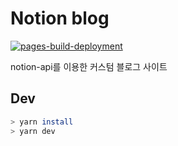 # Notion blog

[![pages-build-deployment](https://github.com/shinkeonkim/notion-blog/actions/workflows/pages/pages-build-deployment/badge.svg?branch=gh-pages)](https://github.com/shinkeonkim/notion-blog/actions/workflows/pages/pages-build-deployment)

notion-api를 이용한 커스텀 블로그 사이트

## Dev

```bash
> yarn install
> yarn dev
```
